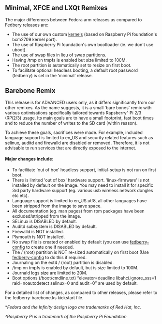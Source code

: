 ## Minimal, XFCE and LXQt Remixes

The major differences between Fedora arm releases as compared to Fedbery releases are:
- The use of our own custom [kernels](https://github.com/fedberry/kernel) (based on Raspberry Pi foundation's bcm2709 kernel port).
- The use of Raspberry Pi foundation's own bootloader (ie. we don't use uboot).
- The use of swap files in lieu of swap partitions.
- Having /tmp on tmpfs is enabled but size limited to 100M.
- The root partition is automatically set to resize on first boot.
- To facilitate optional headless booting, a default root password (fedberry) is set in the 'minimal' release.

## Barebone Remix

This release is for ADVANCED users only, as it differs significantly from our other remixes. As the name suggests, it is a small 'bare bones' remix with various optimisations specifically tailored towards Rapsberry^ Pi 2/3 (RPi2/3) usage. Its main goals are to have a small footprint, fast boot times and to reduce the number of writes to the SD card (within reason).

To achieve these goals, sacrifices were made. For example, included language supoort is limited to en_US and security related features such as selinux, auditd and firewalld are disabled or removed. Therefore, it is not advisable to run services that are directly exposed to the internet.

#### Major changes include:
- To facilitate 'out of box' headless support, initial-setup is not run on first boot.
- There is limited 'out of box' hardware support. 'linux-firmware' is not installed by default on the image. You may need to install it for specific 3rd party hardware support (eg. various usb wireless network dongles etc etc).
- Language support is limited to en_US.utf8, all other languages have been stripped from the image to save space.
- All documentation (eg. man pages) from rpm packages have been excluded/stripped from the image.
- SELinux is DISABLED by default.
- Auditd subsystem is DISABLED by default.
- Firewalld is NOT installed.
- Plymouth is NOT installed.
- No swap file is created or enabled by default (you can use [fedberry-config](https://github.com/fedberry/fedberry-config) to create one if needed.
- The / (root) partition is NOT re-sized automatically on first boot (Use [fedberry-config](https://github.com/fedberry/fedberry-config) to do this if required.
- Journaling on the ext4 / (root) partition is disabled.
- /tmp on tmpfs is enabled by default, but is size limited to 100M.
- Journald logs size are limited to 20M.
- Boot options (/boot/cmdline.txt) “elevator=deadline libahci.ignore_sss=1 raid=noautodetect selinux=0 and audit=0” are used by default.

For a detailed list of changes, as compared to other releases, please refer to the fedberry-barebone.ks kickstart file.

**Fedora and the Infinity design logo are trademarks of Red Hat, Inc.*

*^Raspberry Pi is a trademark of the Raspberry Pi Foundation*
